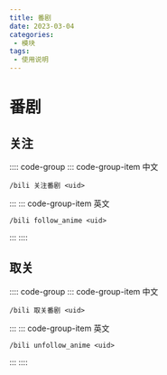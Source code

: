 ```yaml
---
title: 番剧
date: 2023-03-04
categories:
 - 模块
tags:
 - 使用说明
---
```


# 番剧

## 关注
:::: code-group
::: code-group-item 中文
```
/bili 关注番剧 <uid>
```
:::
::: code-group-item 英文
```
/bili follow_anime <uid>
```
:::
::::

## 取关
:::: code-group
::: code-group-item 中文
```
/bili 取关番剧 <uid>
```
:::
::: code-group-item 英文
```
/bili unfollow_anime <uid>
```
:::
::::